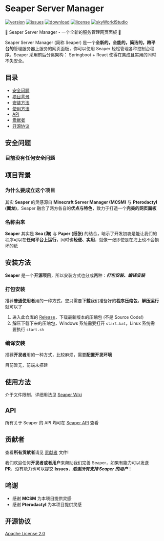 # Seaper Server Manager

[![version](https://img.shields.io/github/v/release/Xiaoyi311/Seaper)](https://github.com/Xiaoyi311/Seaper/releases)
[![issues](https://img.shields.io/github/issues/Xiaoyi311/Seaper)](https://github.com/Xiaoyi311/Seaper/issues)
[![download](https://img.shields.io/github/downloads/Xiaoyi311/Seaper/total)](https://github.com/Xiaoyi311/Seaper/releases)
[![license](https://img.shields.io/github/license/Xiaoyi311/Seaper.svg)](LICENSE)
[![skyWorldStudio](https://img.shields.io/badge/Powered%20By-SkyWorldStudio-blue.svg?style=flat-square)](https://skyworldstudio.top)

🌟 Seaper Server Manager - 一个全新的服务管理网页面板 🌟

Seaper Server Manager (简称 Seaper) 是一个**全新的，全能的，简洁的，跨平台的**管理服务器上服务的网页面板，你可以使用 Seaper 轻松管理各种控制台程序。Seaper 采用前后分离架构： Springboot + React 使得在集成且实用的同时不失安全。

## 目录

- [安全问题](#安全问题)
- [项目背景](#项目背景)
- [安装方法](#安装方法)
- [使用方法](#使用方法)
- [API](#api)
- [贡献者](#贡献者)
- [开源协议](#开源协议)

## 安全问题

### 目前没有任何安全问题

## 项目背景

### 为什么要成立这个项目

其实 **Seaper** 的灵感源自 **Minecraft Server Manager (MCSM)** 与 **Pterodactyl (翼龙)**，Seaper 融合了两方各自的**优点与特色**，致力于打造一个**完美的网页面板**

### 名称由来

**Seaper** 其实是 **Sea (海)** 与 **Paper (纸张)** 的结合，暗示了开发初衷是能让我们的程序可以在**任何平台上运行**，同时也**轻便、实用**，就像一张即使是在海上也不会损坏的纸

## 安装方法

**Seaper** 是一个**开源项目**，所以安装方式也分成两种：**_打包安装、编译安装_**

### 打包安装

推荐**普通使用者**用的一种方式，您只需要**下载**我们准备好的**程序压缩包**，**解压运行**就可以了

1. 进入此仓库的 [Release](https://github.com/Xiaoyi311/Seaper/releases)，下载最新版本的压缩包 (不是 Source Code!)
2. 解压下载下来的压缩包，Windows 系统需要打开 ```start.bat```，Linux 系统需要执行 ```start.sh```

### 编译安装

推荐**开发者**用的一种方式，比较麻烦，需要**配置开发环境**

目前暂无，前端未搭建

## 使用方法

介于文件限制，详细用法见 [Seaper Wiki]()

## API

所有关于 Seaper 的 API 均可在 [Seaper API](https://docs.skyworldstudio.top/seaper) 查看

## 贡献者

查看**所有贡献者**请见 [贡献者](CONTRIBUTING.md) 文件!

我们欢迎任何**开发者或者用户**来帮助我们完善 Seaper，如果有能力可以发送 **PR**，没有能力也可以提交 **Issues**，**_感谢所有支持 Seaper 的用户_**！

## 鸣谢

- 感谢 **MCSM** 为本项目提供灵感
- 感谢 **Pterodactyl** 为本项目提供灵感

## 开源协议

[Apache License 2.0](LICENSE)